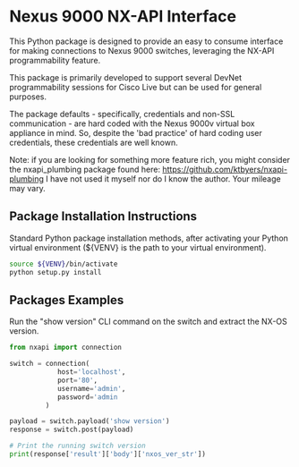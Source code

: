 # Nexus 9000 NX-API Interface

This Python package is designed to provide an easy to consume
interface for making connections to Nexus 9000 switches, leveraging
the NX-API programmability feature.

This package is primarily developed to support several DevNet
programmability sessions for Cisco Live but can be used for general
purposes.

The package defaults - specifically, credentials and non-SSL communication -
are hard coded with the Nexus 9000v virtual box appliance in mind. So,
despite the 'bad practice' of hard coding user credentials, these credentials
are well known.

Note: if you are looking for something more feature rich, you might consider
the nxapi_plumbing package found here: <https://github.com/ktbyers/nxapi-plumbing>
I have not used it myself nor do I know the author. Your mileage may vary.

## Package Installation Instructions

Standard Python package installation methods, after activating your Python
virtual environment (${VENV} is the path to your virtual environment).

```bash
source ${VENV}/bin/activate
python setup.py install
```

## Packages Examples

Run the "show version" CLI command on the switch and extract the NX-OS version.

```python
from nxapi import connection

switch = connection(
            host='localhost',
            port='80',
            username='admin',
            password='admin
         )

payload = switch.payload('show version')
response = switch.post(payload)

# Print the running switch version
print(response['result']['body']['nxos_ver_str'])
```
